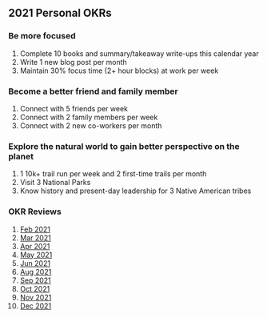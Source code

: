 ## 2021 Personal OKRs

### Be more focused
1. Complete 10 books and summary/takeaway write-ups this calendar year
1. Write 1 new blog post per month
1. Maintain 30% focus time (2+ hour blocks) at work per week

### Become a better friend and family member
1. Connect with 5 friends per week
1. Connect with 2 family members per week
1. Connect with 2 new co-workers per month

### Explore the natural world to gain better perspective on the planet
1. 1 10k+ trail run per week and 2 first-time trails per month
1. Visit 3 National Parks
1. Know history and present-day leadership for 3 Native American tribes

### OKR Reviews
1. [Feb 2021](/archive/OKR-Reviews/2021-02.md)  
1. [Mar 2021](/archive/OKR-Reviews/2021-03.md)  
1. [Apr 2021](/archive/OKR-Reviews/2021-04.md)  
1. [May 2021](/archive/OKR-Reviews/2021-05.md)  
1. [Jun 2021](/archive/OKR-Reviews/2021-06.md)  
1. [Aug 2021](/archive/OKR-Reviews/2021-08.md)  
1. [Sep 2021](/archive/OKR-Reviews/2021-09.md)
1. [Oct 2021](/archive/OKR-Reviews/2021-10.md)
1. [Nov 2021](/archive/OKR-Reviews/2021-11.md)
1. [Dec 2021](/archive/OKR-Reviews/2021-12.md)
